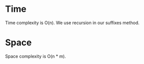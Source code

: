# Time
Time complexity is O(n). We use recursion in our suffixes method.

# Space
Space complexity is O(n * m).